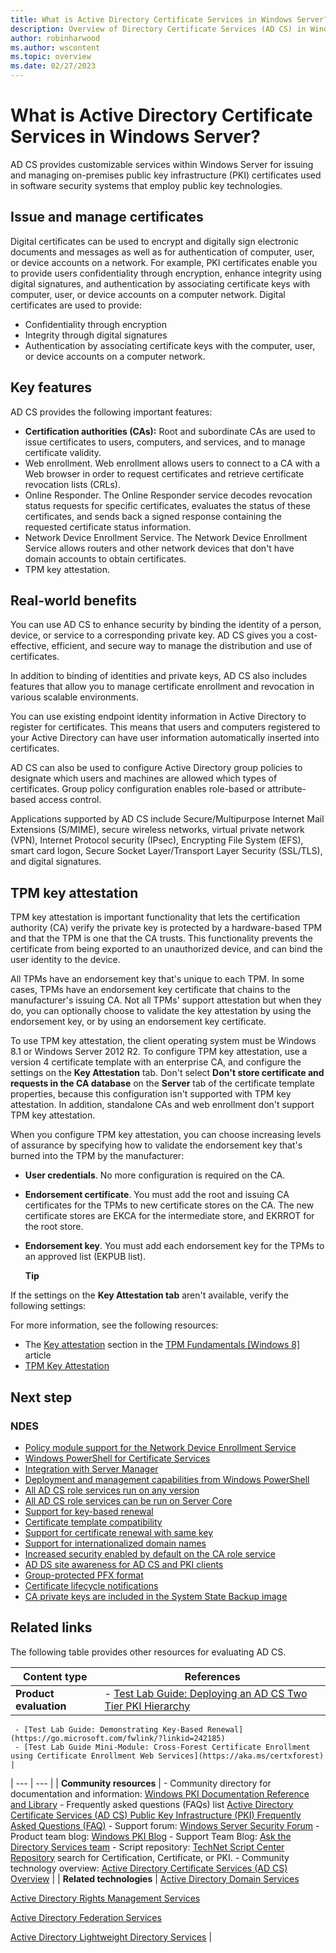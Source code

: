 ```yaml
---
title: What is Active Directory Certificate Services in Windows Server?
description: Overview of Directory Certificate Services (AD CS) in Windows Server, including important functionality
author: robinharwood
ms.author: wscontent
ms.topic: overview
ms.date: 02/27/2023
---
```


# What is Active Directory Certificate Services in Windows Server?

AD CS provides customizable services within Windows Server for issuing and managing on-premises public key infrastructure (PKI) certificates used in software security systems that employ public key technologies.

## Issue and manage certificates <!--- Play with this header, or revert and remove it --->

Digital certificates can be used to encrypt and digitally sign electronic documents and messages as well as for authentication of computer, user, or device accounts on a network. For example, PKI certificates enable you to provide users confidentiality through encryption, enhance integrity using digital signatures, and authentication  by associating certificate keys with computer, user, or device accounts on a computer network. Digital certificates are used to provide:

- Confidentiality through encryption
- Integrity through digital signatures
- Authentication by associating certificate keys with the computer, user, or device accounts on a computer network.

## Key features

AD CS provides the following important features:

- **Certification authorities (CAs):** Root and subordinate CAs are used to issue certificates to users, computers, and services, and to manage certificate validity.
- Web enrollment. Web enrollment allows users to connect to a CA with a Web browser in order to request certificates and retrieve certificate revocation lists (CRLs).
- Online Responder. The Online Responder service decodes revocation status requests for specific certificates, evaluates the status of these certificates, and sends back a signed response containing the requested certificate status information.
- Network Device Enrollment Service. The Network Device Enrollment Service allows routers and other network devices that don't have domain accounts to obtain certificates.
- TPM key attestation.

## Real-world benefits

You can use AD CS to enhance security by binding the identity of a person, device, or service to a corresponding private key. AD CS gives you a cost-effective, efficient, and secure way to manage the distribution and use of certificates.

In addition to binding of identities and private keys, AD CS also includes features that allow you to manage certificate enrollment and revocation in various scalable environments.

You can use existing endpoint identity information in Active Directory to register for certificates. This means that users and computers registered to your Active Directory can have user information automatically inserted into certificates.

AD CS can also be used to configure Active Directory group policies to designate which users and machines are allowed which types of certificates. Group policy configuration enables role-based or attribute-based access control.

Applications supported by AD CS include Secure/Multipurpose Internet Mail Extensions (S/MIME), secure wireless networks, virtual private network (VPN), Internet Protocol security (IPsec), Encrypting File System (EFS), smart card logon, Secure Socket Layer/Transport Layer Security (SSL/TLS), and digital signatures.

<!---

## Important functionality

### Server Manager information

The installation of AD CS role services can be performed through the Server Manager. The following role services can be installed:

| **Role service** | **Description** |
| --- | --- |
| Certification Authority (CA) | Root and subordinate CAs are used to issue certificates to users, computers, and services, and to manage certificate validity. |
| --- | --- |
| Web Enrollment | CA Web enrollment allows users to connect to a CA by means of a Web browser in order to request certificates and retrieve certificate revocation lists (CRLs). |
| Online Responder | The Online Responder service decodes revocation status requests for specific certificates, evaluates the status of these certificates, and sends back a signed response containing the requested certificate status information. |
| Network Device Enrollment Service | The Network Device Enrollment Service (NDES) allows routers and other network devices that don't have domain accounts to obtain certificates. |
| Certificate Enrollment Policy Web Service | The Certificate Enrollment Policy Web Service enables users and computers to obtain certificate enrollment policy information. |
| Certificate Enrollment Web Service | The Certificate Enrollment Web Service is an Active Directory Certificate Services (AD CS) role service that enables users and computers to perform certificate enrollment by using the HTTPS protocol. When used together, the Certificate Enrollment Web Service and the Certificate Enrollment Policy Web Service enable policy-based certificate enrollment for

- domain member computers not connected to the domain
- computers that are not domain members |

--->

## TPM key attestation

TPM key attestation is important functionality that lets the certification authority (CA) verify the private key is protected by a hardware-based TPM and that the TPM is one that the CA trusts. This functionality prevents the certificate from being exported to an unauthorized device, and can bind the user identity to the device.

All TPMs have an endorsement key that's unique to each TPM. In some cases, TPMs have an endorsement key certificate that chains to the manufacturer's issuing CA. Not all TPMs' support attestation but when they do, you can optionally choose to validate the key attestation by using the endorsement key, or by using an endorsement key certificate.

To use TPM key attestation, the client operating system must be Windows 8.1 or Windows Server 2012 R2. To configure TPM key attestation, use a version 4 certificate template with an enterprise CA, and configure the settings on the  **Key Attestation**  tab. Don't select  **Don't store certificate and requests in the CA database**  on the  **Server**  tab of the certificate template properties, because this configuration isn't supported with TPM key attestation. In addition, standalone CAs and web enrollment don't support TPM key attestation.

When you configure TPM key attestation, you can choose increasing levels of assurance by specifying how to validate the endorsement key that's burned into the TPM by the manufacturer:

- **User credentials**. No more configuration is required on the CA.
- **Endorsement certificate**. You must add the root and issuing CA certificates for the TPMs to new certificate stores on the CA. The new certificate stores are EKCA for the intermediate store, and EKRROT for the root store.
- **Endorsement key**. You must add each endorsement key for the TPMs to an approved list (EKPUB list).

  **Tip**

If the settings on the  **Key Attestation tab**  aren't available, verify the following settings:

For more information, see the following resources:

- The [Key attestation](https://technet.microsoft.com/JJ889441) section in the [TPM Fundamentals [Windows 8]](https://technet.microsoft.com/library/JJ889441) article
- [TPM Key Attestation](https://learn.microsoft.com/previous-versions/windows/it-pro/windows-server-2012-r2-and-2012/dn581921(v=ws.11))

## Next step

### NDES

- [Policy module support for the Network Device Enrollment Service](https://learn.microsoft.com/previous-versions/windows/it-pro/windows-server-2012-r2-and-2012/dn473011(v=ws.11))
- [Windows PowerShell for Certificate Services](https://learn.microsoft.com/previous-versions/windows/it-pro/windows-server-2012-r2-and-2012/dn473011(v=ws.11))
- [Integration with Server Manager](https://learn.microsoft.com/previous-versions/windows/it-pro/windows-server-2012-r2-and-2012/dn473011(v=ws.11))
- [Deployment and management capabilities from Windows PowerShell](https://learn.microsoft.com/previous-versions/windows/it-pro/windows-server-2012-r2-and-2012/dn473011(v=ws.11))
- [All AD CS role services run on any version](https://learn.microsoft.com/previous-versions/windows/it-pro/windows-server-2012-r2-and-2012/dn473011(v=ws.11))
- [All AD CS role services can be run on Server Core](https://learn.microsoft.com/previous-versions/windows/it-pro/windows-server-2012-r2-and-2012/dn473011(v=ws.11))
- [Support for key-based renewal](https://learn.microsoft.com/previous-versions/windows/it-pro/windows-server-2012-r2-and-2012/dn473011(v=ws.11))
- [Certificate template compatibility](https://learn.microsoft.com/previous-versions/windows/it-pro/windows-server-2012-r2-and-2012/dn473011(v=ws.11))
- [Support for certificate renewal with same key](https://learn.microsoft.com/previous-versions/windows/it-pro/windows-server-2012-r2-and-2012/dn473011(v=ws.11))
- [Support for internationalized domain names](https://learn.microsoft.com/previous-versions/windows/it-pro/windows-server-2012-r2-and-2012/dn473011(v=ws.11))
- [Increased security enabled by default on the CA role service](https://learn.microsoft.com/previous-versions/windows/it-pro/windows-server-2012-r2-and-2012/dn473011(v=ws.11))
- [AD DS site awareness for AD CS and PKI clients](https://learn.microsoft.com/previous-versions/windows/it-pro/windows-server-2012-r2-and-2012/dn473011(v=ws.11))
- [Group-protected PFX format](https://learn.microsoft.com/previous-versions/windows/it-pro/windows-server-2012-r2-and-2012/dn473011(v=ws.11))
- [Certificate lifecycle notifications](https://learn.microsoft.com/previous-versions/windows/it-pro/windows-server-2012-r2-and-2012/dn473011(v=ws.11))
- [CA private keys are included in the System State Backup image](https://learn.microsoft.com/previous-versions/windows/it-pro/windows-server-2012-r2-and-2012/dn473011(v=ws.11))

## Related links

The following table provides other resources for evaluating AD CS.

| **Content type** | **References** |
| --- | --- |
| **Product evaluation** | - [Test Lab Guide: Deploying an AD CS Two Tier PKI Hierarchy](https://go.microsoft.com/fwlink/?linkid=240233)
     - [Test Lab Guide: Demonstrating Key-Based Renewal](https://go.microsoft.com/fwlink/?linkid=242185)
     - [Test Lab Guide Mini-Module: Cross-Forest Certificate Enrollment using Certificate Enrollment Web Services](https://aka.ms/certxforest) |
| --- | --- |
| **Community resources** | - Community directory for documentation and information: [Windows PKI Documentation Reference and Library](https://aka.ms/pkilibrary)
     - Frequently asked questions (FAQs) list [Active Directory Certificate Services (AD CS) Public Key Infrastructure (PKI) Frequently Asked Questions (FAQ)](https://aka.ms/adcsfaq)
     - Support forum: [Windows Server Security Forum](https://aka.ms/adcsforum)
     - Product team blog: [Windows PKI Blog](https://blogs.technet.com/b/pki/)
     - Support Team Blog: [Ask the Directory Services team](https://blogs.technet.com/b/askds/)
     - Script repository: [TechNet Script Center Repository](https://gallery.technet.microsoft.com/scriptcenter) search for Certification, Certificate, or PKI.
     - Community technology overview: [Active Directory Certificate Services (AD CS) Overview](https://social.technet.microsoft.com/wiki/contents/articles/1137.aspx) |
| **Related technologies** | [Active Directory Domain Services](https://www.microsoft.com/server-cloud/windows-server/active-directory-overview.aspx)

  [Active Directory Rights Management Services](https://www.microsoft.com/server-cloud/windows-server/active-directory-overview.aspx)

  [Active Directory Federation Services](https://www.microsoft.com/server-cloud/windows-server/active-directory-overview.aspx)

  [Active Directory Lightweight Directory Services](https://www.microsoft.com/server-cloud/windows-server/active-directory-overview.aspx) |